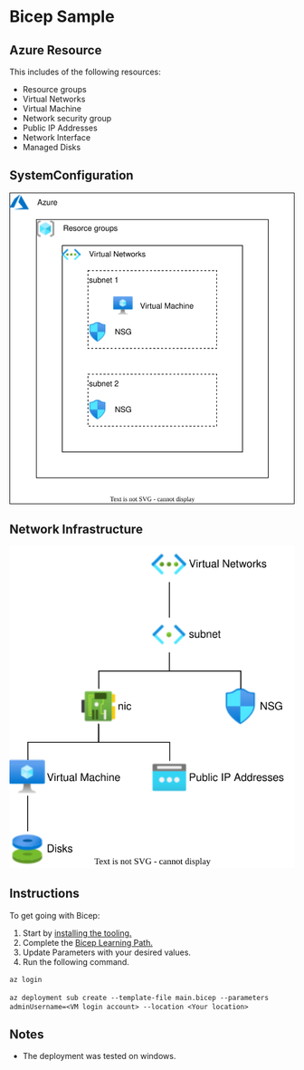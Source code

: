 # Bicep Sample
## Azure Resource
This includes of the following resources:
- Resource groups
- Virtual Networks
- Virtual Machine
- Network security group
- Public IP Addresses
- Network Interface
- Managed Disks

## SystemConfiguration
![SystemConfiguration](/img/SystemConfiguration.svg)

## Network Infrastructure
![NetworkInfrastructure](/img/network.svg)

## Instructions
To get going with Bicep:
1. Start by [installing the tooling.](https://learn.microsoft.com/ja-jp/azure/azure-resource-manager/bicep/install)
2. Complete the [Bicep Learning Path.](https://learn.microsoft.com/ja-jp/training/paths/fundamentals-bicep/)
3. Update Parameters with your desired values.
4. Run the following command.

```cmd:Azure CLI
az login

az deployment sub create --template-file main.bicep --parameters adminUsername=<VM login account> --location <Your location>
```

## Notes
- The deployment was tested on windows.
